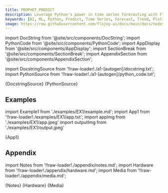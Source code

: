 ```yaml
---
title: PROPHET_PREDICT
description: Leverage Python's power in time series forecasting with Flojoy's PROPHET_PREDICT node that creates a forecast, identifies the trend components, and plots it in Plotly.
keywords: [AI, ML, Python, Predict, Time Series, Forecast, Trend, Plotly, Dataframe, DataContainer]
image: https://raw.githubusercontent.com/flojoy-ai/docs/main/docs/nodes/AI_ML/PREDICT_TIME_SERIES/PROPHET_PREDICT/examples/EX1/output.jpeg
---
```


[//]: # (Custom component imports)

import DocString from '@site/src/components/DocString';
import PythonCode from '@site/src/components/PythonCode';
import AppDisplay from '@site/src/components/AppDisplay';
import SectionBreak from '@site/src/components/SectionBreak';
import AppendixSection from '@site/src/components/AppendixSection';

[//]: # (Docstring)

import DocstringSource from '!!raw-loader!./a1-[autogen]/docstring.txt';
import PythonSource from '!!raw-loader!./a1-[autogen]/python_code.txt';

<DocString>{DocstringSource}</DocString>
<PythonCode GLink='AI_ML/PREDICT_TIME_SERIES/PROPHET_PREDICT/PROPHET_PREDICT.py'>{PythonSource}</PythonCode>

<SectionBreak />

[//]: # (Examples)

## Examples

import Example1 from './examples/EX1/example.md';
import App1 from '!!raw-loader!./examples/EX1/app.txt';
import appImg from './examples/EX1/app.jpeg'
import outputImg from './examples/EX1/output.jpeg'

<AppDisplay 
    nodeLabel='PROPHET_PREDICT'
    appImg={appImg}
    outputImg={outputImg}
    >
    {App1}
</AppDisplay>

<Example1 />

<SectionBreak />

[//]: # (Appendix)

## Appendix

import Notes from '!!raw-loader!./appendix/notes.md';
import Hardware from '!!raw-loader!./appendix/hardware.md';
import Media from '!!raw-loader!./appendix/media.md';

<AppendixSection index={0} folderPath='nodes/AI_ML/PREDICT_TIME_SERIES/PROPHET_PREDICT/appendix/'>{Notes}</AppendixSection>
<AppendixSection index={1} folderPath='nodes/AI_ML/PREDICT_TIME_SERIES/PROPHET_PREDICT/appendix/'>{Hardware}</AppendixSection>
<AppendixSection index={2} folderPath='nodes/AI_ML/PREDICT_TIME_SERIES/PROPHET_PREDICT/appendix/'>{Media}</AppendixSection>